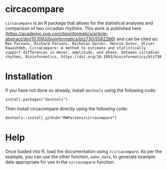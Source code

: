 # circacompare
`circacompare` is an R package that allows for the statistical analyses and comparison of two circadian rhythms.
This work is published here (https://academic.oup.com/bioinformatics/article-abstract/doi/10.1093/bioinformatics/btz730/5582266) and can be cited as: 
`Rex Parsons, Richard Parsons, Nicholas Garner, Henrik Oster, Oliver Rawashdeh, CircaCompare: A method to estimate and statistically support differences in mesor, amplitude, and phase, between circadian rhythms, Bioinformatics, https://doi.org/10.1093/bioinformatics/btz730`

# Installation

If you have not done so already, install `devtools` using the following code:

```
install.packages("devtools")
```

Then install circacompare directly using the following code:
```
devtools::install_github("RWParsons/circacompare")
```
# Help

Once loaded into R, load the documentation using `?circacompare`.  As per the example, you can use the other function, `make_data`, to generate example data appropriate for use in the `circacompare` function.
